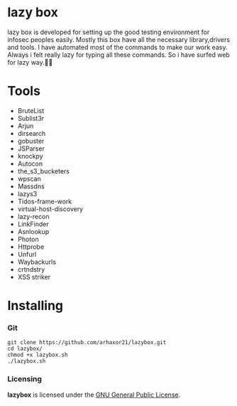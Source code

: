 # lazy box

lazy box is developed for setting up the good testing  environment for infosec peoples easily. Mostly this box have all the necessary library,drivers and tools. I have automated most of the commands to make our work easy. Always i felt really lazy for typing all these commands. So i have surfed web for lazy way.🤣🤣 
# Tools

- BruteList
- Sublist3r
- Arjun
- dirsearch
- gobuster
- JSParser
- knockpy
- Autocon
- the_s3_bucketers
- wpscan
- Massdns
- lazys3
- Tidos-frame-work
- virtual-host-discovery
- lazy-recon
- LinkFinder
- Asnlookup
- Photon
- Httprobe
- Unfurl
- Waybackurls
- crtndstry
- XSS striker


# Installing

### Git
```
git clone https://github.com/arhaxor21/lazybox.git
cd lazybox/
chmod +x lazybox.sh
./lazybox.sh

```

### Licensing

**lazybox** is licensed under the [GNU General Public License](LICENSE).
